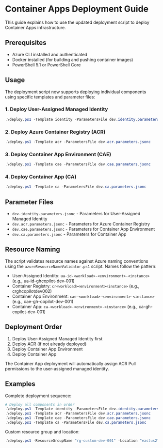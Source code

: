 # Container Apps Deployment Guide

This guide explains how to use the updated deployment script to deploy Container Apps infrastructure.

## Prerequisites

- Azure CLI installed and authenticated
- Docker installed (for building and pushing container images)
- PowerShell 5.1 or PowerShell Core

## Usage

The deployment script now supports deploying individual components using specific templates and parameter files:

### 1. Deploy User-Assigned Managed Identity

```powershell
.\deploy.ps1 -Template identity -ParametersFile dev.identity.parameters.jsonc
```

### 2. Deploy Azure Container Registry (ACR)

```powershell
.\deploy.ps1 -Template acr -ParametersFile dev.acr.parameters.jsonc
```

### 3. Deploy Container App Environment (CAE)

```powershell
.\deploy.ps1 -Template cae -ParametersFile dev.cae.parameters.jsonc
```

### 4. Deploy Container App (CA)

```powershell
.\deploy.ps1 -Template ca -ParametersFile dev.ca.parameters.jsonc
```

## Parameter Files

- `dev.identity.parameters.jsonc` - Parameters for User-Assigned Managed Identity
- `dev.acr.parameters.jsonc` - Parameters for Azure Container Registry
- `dev.cae.parameters.jsonc` - Parameters for Container App Environment  
- `dev.ca.parameters.jsonc` - Parameters for Container App

## Resource Naming

The script validates resource names against Azure naming conventions using the `azureResourceNameValidator.ps1` script. Names follow the pattern:

- User-Assigned Identity: `ua-id-<workload>-<environment>-<instance>` (e.g., ua-id-ghcopilot-dev-001)
- Container Registry: `cr<workload><environment><instance>` (e.g., crghcopilotdev002)
- Container App Environment: `cae-<workload>-<environment>-<instance>` (e.g., cae-gh-copilot-dev-001)
- Container App: `ca-<workload>-<environment>-<instance>` (e.g., ca-gh-copilot-dev-001)

## Deployment Order

1. Deploy User-Assigned Managed Identity first
2. Deploy ACR (if not already deployed)
3. Deploy Container App Environment
4. Deploy Container App

The Container App deployment will automatically assign ACR Pull permissions to the user-assigned managed identity.

## Examples

Complete deployment sequence:

```powershell
# Deploy all components in order
.\deploy.ps1 -Template identity -ParametersFile dev.identity.parameters.jsonc
.\deploy.ps1 -Template acr -ParametersFile dev.acr.parameters.jsonc
.\deploy.ps1 -Template cae -ParametersFile dev.cae.parameters.jsonc
.\deploy.ps1 -Template ca -ParametersFile dev.ca.parameters.jsonc
```

Custom resource group and location:

```powershell
.\deploy.ps1 -ResourceGroupName "rg-custom-dev-001" -Location "eastus2" -Template acr -ParametersFile dev.acr.parameters.jsonc
```